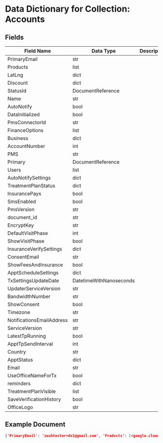 # Data Dictionary for Collection: Accounts
## Fields
| Field Name | Data Type | Description |
|------------|-----------|-------------|
| PrimaryEmail | str | |
| Products | list | |
| LatLng | dict | |
| Discount | dict | |
| StatusId | DocumentReference | |
| Name | str | |
| AutoNotify | bool | |
| DataInitialized | bool | |
| PmsConnectorId | str | |
| FinanceOptions | list | |
| Business | dict | |
| AccountNumber | int | |
| PMS | str | |
| Primary | DocumentReference | |
| Users | list | |
| AutoNotifySettings | dict | |
| TreatmentPlanStatus | dict | |
| InsurancePays | bool | |
| SmsEnabled | bool | |
| PmsVersion | str | |
| document_id | str | |
| EncryptKey | str | |
| DefaultVisitPhase | int | |
| ShowVisitPhase | bool | |
| InsuranceVerifySettings | dict | |
| ConsentEmail | str | |
| ShowFeesAndInsurance | bool | |
| ApptScheduleSettings | dict | |
| TxSettingsUpdateDate | DatetimeWithNanoseconds | |
| UpdaterServiceVersion | str | |
| BandwidthNumber | str | |
| ShowConsent | bool | |
| Timezone | str | |
| NotificationsEmailAddress | str | |
| ServiceVersion | str | |
| LatestTpRunning | bool | |
| ApptTpSendInterval | int | |
| Country | str | |
| ApptStatus | dict | |
| Email | str | |
| UseOfficeNameForTx | bool | |
| reminders | dict | |
| TreatmentPlanVisible | list | |
| SaveVerificationHistory | bool | |
| OfficeLogo | str | |

## Example Document
```json
{'PrimaryEmail': 'zuubtester+dx1@gmail.com', 'Products': [<google.cloud.firestore_v1.document.DocumentReference object at 0x0000013223B8C3B0>, <google.cloud.firestore_v1.document.DocumentReference object at 0x0000013223B8CEC0>], 'LatLng': {'Lng': '-73.42391429999999', 'Lat': '41.0924881'}, 'Discount': {'CustomDiscount': 0, 'Enabled': False, 'Value': 0}, 'StatusId': <google.cloud.firestore_v1.document.DocumentReference object at 0x0000013223B8C170>, 'Name': '***TEST DATABASE***  Dr. Dental of Norwalk, PC', 'AutoNotify': False, 'DataInitialized': False, 'PmsConnectorId': '17003064', 'FinanceOptions': [], 'Business': {'Address2': '', 'Zipcode': '06854', 'Phone': '8188500452', 'State': 'CT', 'City': 'Norwalk', 'Address1': '360 Connecticut Ave.', 'Name': '***TEST DATABASE***  Dr. Dental of Norwalk, PC'}, 'AccountNumber': 17003064, 'PMS': 'DentrixEnterprise', 'Primary': <google.cloud.firestore_v1.document.DocumentReference object at 0x0000013223B8C110>, 'Users': [<google.cloud.firestore_v1.document.DocumentReference object at 0x0000013223B8C0E0>, <google.cloud.firestore_v1.document.DocumentReference object at 0x0000013223B8C440>], 'AutoNotifySettings': {'SendLatestTp': True, 'NonInsuredOnly': False}, 'TreatmentPlanStatus': {'Incomplete': ['Treatment Planned'], 'Completed': ['Completed']}, 'InsurancePays': True, 'SmsEnabled': True, 'PmsVersion': '11.0.20.921', 'document_id': '098LeUpMEUSzK5r6L7UF'}
```
